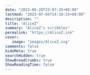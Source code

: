 ```yaml
---
date: "2023-06-28T23:07:35+08:00"
lastmod: "2023-07-04T14:10:33+08:00"
description: ""
title: "AliceZ"
summary: "AliceZ's scribbles"
permalink: "https://AliceZ.ink"
cover: 
   image: "images/AliceZ.svg"
comments: false
hideMeta: true
searchHidden: true
ShowBreadCrumbs: true
ShowReadingTime: false
---
```

